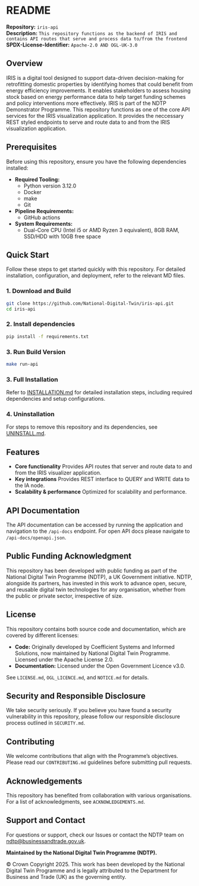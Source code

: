 # README

**Repository:** `iris-api`\
**Description:** `This repository functions as the backend of IRIS and contains API routes that serve and process data to/from the frontend`\
**SPDX-License-Identifier:** `Apache-2.0 AND OGL-UK-3.0 `

## Overview

IRIS is a digital tool designed to support data-driven decision-making for retrofitting domestic properties by identifying homes that could benefit from energy efficiency improvements. It enables stakeholders to assess housing stock based on energy performance data to help target funding schemes and policy interventions more effectively. IRIS is part of the NDTP Demonstrator Programme. This repository functions as one of the core API services for the IRIS visualization application. It provides the neccessary REST styled endpoints to serve and route data to and from the IRIS visualization application.

## Prerequisites

Before using this repository, ensure you have the following dependencies installed:

- **Required Tooling:**
  - Python version 3.12.0
  - Docker
  - make
  - Git
- **Pipeline Requirements:**
  - GitHub actions
- **System Requirements:**
  - Dual-Core CPU (Intel i5 or AMD Ryzen 3 equivalent), 8GB RAM, SSD/HDD with 10GB free space

## Quick Start

Follow these steps to get started quickly with this repository. For detailed installation, configuration, and deployment, refer to the relevant MD files.

### 1. Download and Build

```sh
git clone https://github.com/National-Digital-Twin/iris-api.git
cd iris-api
```

### 2. Install dependencies

```sh
pip install -f requirements.txt
```

### 3. Run Build Version

```sh
make run-api
```

### 3. Full Installation

Refer to [INSTALLATION.md](INSTALLATION.md) for detailed installation steps, including required dependencies and setup configurations.

### 4. Uninstallation

For steps to remove this repository and its dependencies, see [UNINSTALL.md](UNINSTALL.md).

## Features

- **Core functionality** Provides API routes that server and route data to and from the IRIS visualizer application.
- **Key integrations** Provides REST interface to QUERY and WRITE data to the IA node.
- **Scalability & performance** Optimized for scalability and performance.

## API Documentation

The API documentation can be accessed by running the application and navigation to the `/api-docs` endpoint. For open API docs please navigate to `/api-docs/openapi.json`.

## Public Funding Acknowledgment

This repository has been developed with public funding as part of the National Digital Twin Programme (NDTP), a UK Government initiative. NDTP, alongside its partners, has invested in this work to advance open, secure, and reusable digital twin technologies for any organisation, whether from the public or private sector, irrespective of size.

## License

This repository contains both source code and documentation, which are covered by different licenses:
- **Code:** Originally developed by Coefficient Systems and Informed Solutions, now maintained by National Digital Twin Programme. Licensed under the Apache License 2.0.
- **Documentation:** Licensed under the Open Government Licence v3.0.

See `LICENSE.md`, `OGL_LICENCE.md`, and `NOTICE.md` for details.

## Security and Responsible Disclosure

We take security seriously. If you believe you have found a security vulnerability in this repository, please follow our responsible disclosure process outlined in `SECURITY.md`.

## Contributing

We welcome contributions that align with the Programme’s objectives. Please read our `CONTRIBUTING.md` guidelines before submitting pull requests.

## Acknowledgements

This repository has benefited from collaboration with various organisations. For a list of acknowledgments, see `ACKNOWLEDGEMENTS.md`.

## Support and Contact

For questions or support, check our Issues or contact the NDTP team on ndtp@businessandtrade.gov.uk.

**Maintained by the National Digital Twin Programme (NDTP).**

© Crown Copyright 2025. This work has been developed by the National Digital Twin Programme and is legally attributed to the Department for Business and Trade (UK) as the governing entity.
